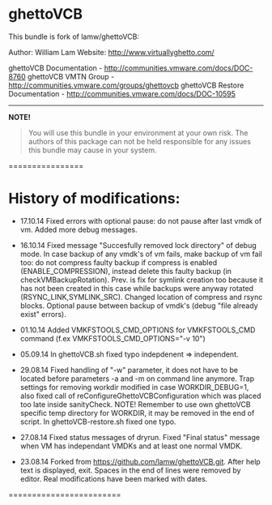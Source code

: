 ghettoVCB
===
This bundle is fork of lamw/ghettoVCB:

  Author: William Lam
  Website: http://www.virtuallyghetto.com/

   ghettoVCB Documentation - http://communities.vmware.com/docs/DOC-8760
   ghettoVCB VMTN Group - http://communities.vmware.com/groups/ghettovcb
   ghettoVCB Restore Documentation - http://communities.vmware.com/docs/DOC-10595

-----------
**NOTE!**

> You will use this bundle in your environment at your own risk.  The authors of this package can not be held responsible for any issues this bundle may cause in your system.

================

History of modifications:
===

- 17.10.14  Fixed errors with optional pause: do not pause after last vmdk of vm. Added more debug messages.

- 16.10.14  Fixed message "Succesfully removed lock directory" of debug mode. In case backup of any vmdk's of vm fails, make backup of vm fail too: do not compress faulty backup if compress is enabled (ENABLE_COMPRESSION), instead delete this faulty backup (in checkVMBackupRotation). Prev. is fix for symlink creation too because it has not been created in this case while backups were anyway rotated (RSYNC_LINK,SYMLINK_SRC). Changed location of compress and rsync blocks. Optional pause between backup of vmdk's (debug "file already exist" errors).

- 01.10.14  Added VMKFSTOOLS_CMD_OPTIONS for VMKFSTOOLS_CMD command (f.ex VMKFSTOOLS_CMD_OPTIONS="-v 10")

- 05.09.14  In ghettoVCB.sh fixed typo indepdenent => independent.

- 29.08.14  Fixed handling of "-w" parameter, it does not have to be located before parameters -a and -m on command line anymore.
            Trap settings for removing workdir modified in case WORKDIR_DEBUG=1,
            also fixed call of reConfigureGhettoVCBConfiguration which was placed too late inside sanityCheck.
            NOTE! Remember to use own ghettoVCB specific temp directory for WORKDIR, it may be removed in the end of script.
            In ghettoVCB-restore.sh fixed one typo.

- 27.08.14  Fixed status messages of dryrun.
            Fixed "Final status" message when VM has independant VMDKs and at least one normal VMDK.

- 23.08.14  Forked from https://github.com/lamw/ghettoVCB.git.
            After help text is displayed, exit.
            Spaces in the end of lines were removed by editor. Real modifications have been marked with dates.


========================
